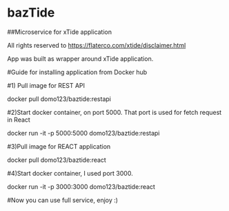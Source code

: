 # bazTide
##Microservice for xTide application

All rights reserved to https://flaterco.com/xtide/disclaimer.html 

App was built as wrapper around xTide application.

#Guide for installing application from Docker hub

#1) Pull image for REST API

docker pull domo123/baztide:restapi

#2)Start docker container, on port 5000. That port is used for fetch request in React

docker run -it -p 5000:5000 domo123/baztide:restapi

#3)Pull image for REACT application

docker pull domo123/baztide:react

#4)Start docker container, I used port 3000.

docker run -it -p 3000:3000 domo123/baztide:react

#Now you can use full service, enjoy :)
